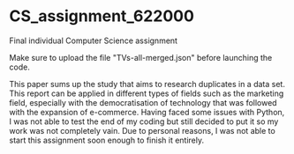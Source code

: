 # CS_assignment_622000
Final individual Computer Science assignment

Make sure to upload the file "TVs-all-merged.json" before launching the code.

This paper sums up the study that aims to  research duplicates in a data set. This report can be applied in different types of fields such as the marketing field, especially with the democratisation of technology that was followed with the expansion of e-commerce.
Having faced some issues with Python, I was not able to test the end of my coding but still decided to put it so my work was not completely vain. 
Due to personal reasons, I was not able to start this assignment soon enough to finish it entirely.
